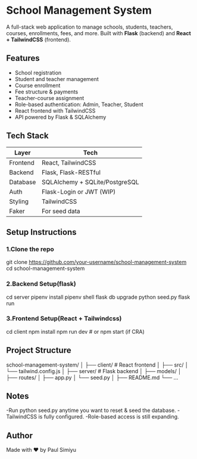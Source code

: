 # School Management System

A full-stack web application to manage schools, students, teachers, courses, enrollments, fees, and more. Built with **Flask** (backend) and **React + TailwindCSS** (frontend).

## Features

- School registration
- Student and teacher management
- Course enrollment
- Fee structure & payments
- Teacher-course assignment
- Role-based authentication: Admin, Teacher, Student
- React frontend with TailwindCSS
- API powered by Flask & SQLAlchemy

## Tech Stack
| Layer      | Tech                          |
|------------|-------------------------------|
| Frontend   | React, TailwindCSS            |
| Backend    | Flask, Flask-RESTful          |
| Database   | SQLAlchemy + SQLite/PostgreSQL|
| Auth       | Flask-Login or JWT (WIP)      |
| Styling    | TailwindCSS                   |
| Faker      | For seed data                 |

## Setup Instructions
### 1.Clone the repo
git clone https://github.com/your-username/school-management-system
cd school-management-system

### 2.Backend Setup(flask)
cd server
pipenv install
pipenv shell
flask db upgrade
python seed.py
flask run

### 3.Frontend Setup(React + Tailwindcss)
cd client
npm install
npm run dev   # or npm start (if CRA)

## Project Structure
school-management-system/
│
├── client/             # React frontend
│   ├── src/
│   └── tailwind.config.js
│
├── server/             # Flask backend
│   ├── models/
│   ├── routes/
│   ├── app.py
│   └── seed.py
│
├── README.md
└── ...

## Notes
-Run python seed.py anytime you want to reset & seed the database.
-TailwindCSS is fully configured.
-Role-based access is still expanding.

## Author
Made with ❤️ by Paul Simiyu